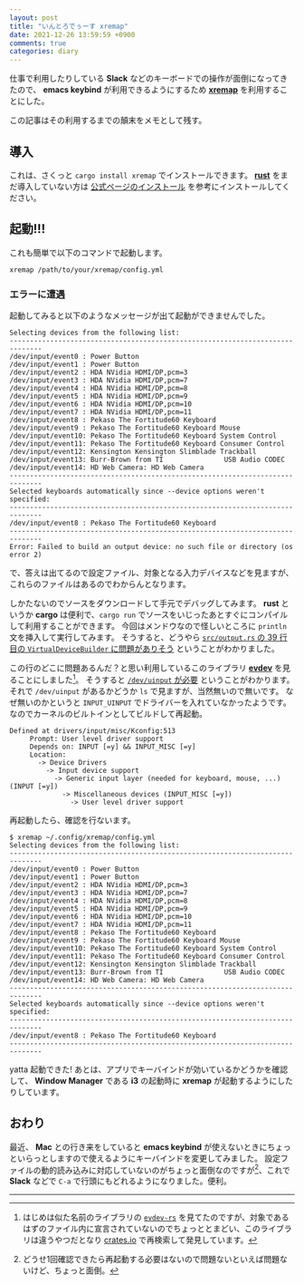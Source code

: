 ```yaml
---
layout: post
title: "いんとろでぅーす xremap"
date: 2021-12-26 13:59:59 +0900
comments: true
categories: diary
---
```


仕事で利用したりしている **Slack** などのキーボードでの操作が面倒になってきたので、
**emacs keybind** が利用できるようにするため [**xremap**](https://github.com/k0kubun/xremap) を利用することにした。

この記事はその利用するまでの顛末をメモとして残す。

## 導入

これは、さくっと `cargo install xremap` でインストールできます。
[**rust**](https://www.rust-lang.org) をまだ導入していない方は [公式ページのインストール](https://www.rust-lang.org/tools/install) を参考にインストールしてください。

## 起動!!!

これも簡単で以下のコマンドで起動します。

```
xremap /path/to/your/xremap/config.yml
```

### エラーに遭遇

起動してみると以下のようなメッセージが出て起動ができませんでした。

```
Selecting devices from the following list:
------------------------------------------------------------------------------
/dev/input/event0 : Power Button
/dev/input/event1 : Power Button
/dev/input/event2 : HDA NVidia HDMI/DP,pcm=3
/dev/input/event3 : HDA NVidia HDMI/DP,pcm=7
/dev/input/event4 : HDA NVidia HDMI/DP,pcm=8
/dev/input/event5 : HDA NVidia HDMI/DP,pcm=9
/dev/input/event6 : HDA NVidia HDMI/DP,pcm=10
/dev/input/event7 : HDA NVidia HDMI/DP,pcm=11
/dev/input/event8 : Pekaso The Fortitude60 Keyboard
/dev/input/event9 : Pekaso The Fortitude60 Keyboard Mouse
/dev/input/event10: Pekaso The Fortitude60 Keyboard System Control
/dev/input/event11: Pekaso The Fortitude60 Keyboard Consumer Control
/dev/input/event12: Kensington Kensington Slimblade Trackball
/dev/input/event13: Burr-Brown from TI               USB Audio CODEC
/dev/input/event14: HD Web Camera: HD Web Camera
------------------------------------------------------------------------------
Selected keyboards automatically since --device options weren't specified:
------------------------------------------------------------------------------
/dev/input/event8 : Pekaso The Fortitude60 Keyboard
------------------------------------------------------------------------------
Error: Failed to build an output device: no such file or directory (os error 2)
```

で、答えは出てるので設定ファイル、対象となる入力デバイスなどを見ますが、
これらのファイルはあるのでわからんとなります。

しかたないのでソースをダウンロードして手元でデバッグしてみます。
**rust** というか **cargo** は便利で、`cargo run` でソースをいじったあとすぐにコンパイルして利用することができます。
今回はメンドウなので怪しいところに `println` 文を挿入して実行してみます。
そうすると、どうやら [`src/output.rs` の 39 行目の `VirtualDeviceBuilder` に問題がありそう](https://github.com/k0kubun/xremap/blob/f058c444335c153e638ecf3c76492cdf9f8a975d/src/output.rs#L39-L43) ということがわかりました。

この行のどこに問題あるんだ？と思い利用しているこのライブラリ [**evdev**](https://docs.rs/evdev) を見ることにしました[^evdev-rs]。
そうすると [`/dev/uinput` が必要](https://docs.rs/evdev/latest/src/evdev/uinput.rs.html#13) ということがわかります。
それで `/dev/uinput` があるかどうか `ls` で見ますが、当然無いので無いです。
なぜ無いのかというと `INPUT_UINPUT` でドライバーを入れていなかったようです。
なのでカーネルのビルトインとしてビルドして再起動。

```
Defined at drivers/input/misc/Kconfig:513
     Prompt: User level driver support
     Depends on: INPUT [=y] && INPUT_MISC [=y]
     Location:
       -> Device Drivers
         -> Input device support
           -> Generic input layer (needed for keyboard, mouse, ...) (INPUT [=y])
             -> Miscellaneous devices (INPUT_MISC [=y])
               -> User level driver support
```

再起動したら、確認を行ないます。
```
$ xremap ~/.config/xremap/config.yml
Selecting devices from the following list:
------------------------------------------------------------------------------
/dev/input/event0 : Power Button
/dev/input/event1 : Power Button
/dev/input/event2 : HDA NVidia HDMI/DP,pcm=3
/dev/input/event3 : HDA NVidia HDMI/DP,pcm=7
/dev/input/event4 : HDA NVidia HDMI/DP,pcm=8
/dev/input/event5 : HDA NVidia HDMI/DP,pcm=9
/dev/input/event6 : HDA NVidia HDMI/DP,pcm=10
/dev/input/event7 : HDA NVidia HDMI/DP,pcm=11
/dev/input/event8 : Pekaso The Fortitude60 Keyboard
/dev/input/event9 : Pekaso The Fortitude60 Keyboard Mouse
/dev/input/event10: Pekaso The Fortitude60 Keyboard System Control
/dev/input/event11: Pekaso The Fortitude60 Keyboard Consumer Control
/dev/input/event12: Kensington Kensington Slimblade Trackball
/dev/input/event13: Burr-Brown from TI               USB Audio CODEC
/dev/input/event14: HD Web Camera: HD Web Camera
------------------------------------------------------------------------------
Selected keyboards automatically since --device options weren't specified:
------------------------------------------------------------------------------
/dev/input/event8 : Pekaso The Fortitude60 Keyboard
------------------------------------------------------------------------------
```

yatta 起動できた!
あとは、アプリでキーバインドが効いているかどうかを確認して、
**Window Manager** である **i3** の起動時に **xremap** が起動するようにしたりしています。

## おわり
最近、 **Mac** との行き来をしていると **emacs keybind** が使えないときにちょっといらっとしますので使えるようにキーバインドを変更してみました。
設定ファイルの動的読み込みに対応していないのがちょっと面倒なのですが[^hotreload]、これで **Slack** などで `C-a` で行頭にもどれるようになりました。便利。

----

[^evdev-rs]: はじめは似た名前のライブラリの [`evdev-rs`](https://github.com/ndesh26/evdev-rs) を見てたのですが、対象であるはずのファイル内に宣言されていないのでちょっととまどい、このライブラリは違うやつだとなり [crates.io](https://crates.io) で再検索して発見しています。

[^hotreload]: どうせ1回確認できたら再起動する必要はないので問題ないといえば問題ないけど、ちょっと面倒。
